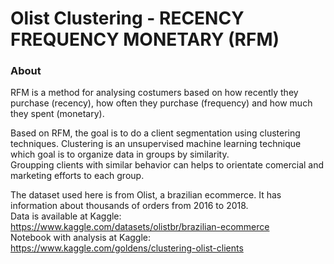 # Olist Clustering - RECENCY FREQUENCY MONETARY (RFM)

### About
RFM is a method for analysing costumers based on how recently they purchase (recency), how often  they purchase (frequency) and how much they spent (monetary).  

Based on RFM, the goal is to do a client segmentation using clustering techniques.
Clustering is an unsupervised machine learning technique which goal is to organize data in groups by similarity.  
Groupping clients with similar behavior can helps to orientate comercial and marketing efforts to each group.  
 
The dataset used here is from Olist, a brazilian ecommerce. It has information about thousands of orders from 2016 to 2018.  
Data is available at Kaggle: https://www.kaggle.com/datasets/olistbr/brazilian-ecommerce  
Notebook with analysis at Kaggle: https://www.kaggle.com/goldens/clustering-olist-clients

